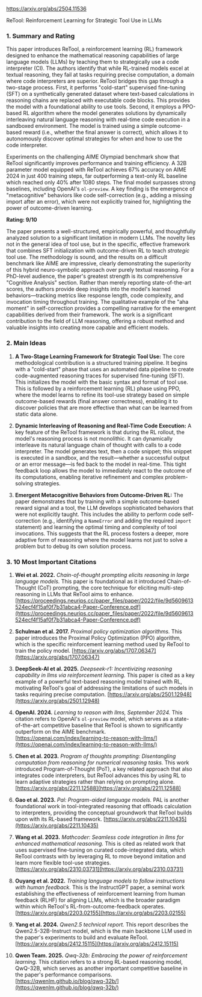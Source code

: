 https://arxiv.org/abs/2504.11536

ReTool: Reinforcement Learning for Strategic Tool Use in LLMs

### 1. Summary and Rating

This paper introduces ReTool, a reinforcement learning (RL) framework designed to enhance the mathematical reasoning capabilities of large language models (LLMs) by teaching them to strategically use a code interpreter (CI). The authors identify that while RL-trained models excel at textual reasoning, they fail at tasks requiring precise computation, a domain where code interpreters are superior. ReTool bridges this gap through a two-stage process. First, it performs "cold-start" supervised fine-tuning (SFT) on a synthetically generated dataset where text-based calculations in reasoning chains are replaced with executable code blocks. This provides the model with a foundational ability to use tools. Second, it employs a PPO-based RL algorithm where the model generates solutions by dynamically interleaving natural language reasoning with real-time code execution in a sandboxed environment. The model is trained using a simple outcome-based reward (i.e., whether the final answer is correct), which allows it to autonomously discover optimal strategies for when and how to use the code interpreter.

Experiments on the challenging AIME Olympiad benchmark show that ReTool significantly improves performance and training efficiency. A 32B parameter model equipped with ReTool achieves 67% accuracy on AIME 2024 in just 400 training steps, far outperforming a text-only RL baseline which reached only 40% after 1080 steps. The final model surpasses strong baselines, including OpenAI's `ol-preview`. A key finding is the emergence of "metacognitive" behaviors like code self-correction (e.g., adding a missing import after an error), which were not explicitly trained for, highlighting the power of outcome-driven learning.

**Rating: 9/10**

The paper presents a well-structured, empirically powerful, and thoughtfully analyzed solution to a significant limitation in modern LLMs. The novelty lies not in the general idea of tool use, but in the specific, effective framework that combines SFT initialization with outcome-driven RL to teach *strategic* tool use. The methodology is sound, and the results on a difficult benchmark like AIME are impressive, clearly demonstrating the superiority of this hybrid neuro-symbolic approach over purely textual reasoning. For a PhD-level audience, the paper's greatest strength is its comprehensive "Cognitive Analysis" section. Rather than merely reporting state-of-the-art scores, the authors provide deep insights into the model's learned behaviors—tracking metrics like response length, code complexity, and invocation timing throughout training. The qualitative example of the "aha moment" in self-correction provides a compelling narrative for the emergent capabilities derived from their framework. The work is a significant contribution to the field of LLM reasoning, offering a robust method and valuable insights into creating more capable and efficient models.

### 2. Main Ideas

1.  **A Two-Stage Learning Framework for Strategic Tool Use:** The core methodological contribution is a structured training pipeline. It begins with a "cold-start" phase that uses an automated data pipeline to create code-augmented reasoning traces for supervised fine-tuning (SFT). This initializes the model with the basic syntax and format of tool use. This is followed by a reinforcement learning (RL) phase using PPO, where the model learns to refine its tool-use strategy based on simple outcome-based rewards (final answer correctness), enabling it to discover policies that are more effective than what can be learned from static data alone.

2.  **Dynamic Interleaving of Reasoning and Real-Time Code Execution:** A key feature of the ReTool framework is that during the RL rollout, the model's reasoning process is not monolithic. It can dynamically interleave its natural language chain of thought with calls to a code interpreter. The model generates text, then a code snippet; this snippet is executed in a sandbox, and the result—whether a successful output or an error message—is fed back to the model in real-time. This tight feedback loop allows the model to immediately react to the outcome of its computations, enabling iterative refinement and complex problem-solving strategies.

3.  **Emergent Metacognitive Behaviors from Outcome-Driven RL:** The paper demonstrates that by training with a simple outcome-based reward signal and a tool, the LLM develops sophisticated behaviors that were not explicitly taught. This includes the ability to perform code self-correction (e.g., identifying a `NameError` and adding the required `import` statement) and learning the optimal timing and complexity of tool invocations. This suggests that the RL process fosters a deeper, more adaptive form of reasoning where the model learns not just to solve a problem but to debug its own solution process.

### 3. 10 Most Important Citations

1.  **Wei et al. 2022.** *Chain-of-thought prompting elicits reasoning in large language models.* This paper is foundational as it introduced Chain-of-Thought (CoT) prompting, the core technique for eliciting multi-step reasoning in LLMs that ReTool aims to enhance. [https://proceedings.neurips.cc/paper_files/paper/2022/file/9d5609613524ecf4f15af0f7b31abca4-Paper-Conference.pdf](https://proceedings.neurips.cc/paper_files/paper/2022/file/9d5609613524ecf4f15af0f7b31abca4-Paper-Conference.pdf)

2.  **Schulman et al. 2017.** *Proximal policy optimization algorithms.* This paper introduces the Proximal Policy Optimization (PPO) algorithm, which is the specific reinforcement learning method used by ReTool to train the policy model. [https://arxiv.org/abs/1707.06347](https://arxiv.org/abs/1707.06347)

3.  **DeepSeek-AI et al. 2025.** *Deepseek-r1: Incentivizing reasoning capability in llms via reinforcement learning.* This paper is cited as a key example of a powerful text-based reasoning model trained with RL, motivating ReTool's goal of addressing the limitations of such models in tasks requiring precise computation. [https://arxiv.org/abs/2501.12948](https://arxiv.org/abs/2501.12948)

4.  **OpenAI. 2024.** *Learning to reason with llms, September 2024.* This citation refers to OpenAI's `ol-preview` model, which serves as a state-of-the-art competitive baseline that ReTool is shown to significantly outperform on the AIME benchmark. [https://openai.com/index/learning-to-reason-with-llms/](https://openai.com/index/learning-to-reason-with-llms/)

5.  **Chen et al. 2023.** *Program of thoughts prompting: Disentangling computation from reasoning for numerical reasoning tasks.* This work introduced Program-of-Thought (PoT), a key related approach that also integrates code interpreters, but ReTool advances this by using RL to learn adaptive strategies rather than relying on prompting alone. [https://arxiv.org/abs/2211.12588](https://arxiv.org/abs/2211.12588)

6.  **Gao et al. 2023.** *Pal: Program-aided language models.* PAL is another foundational work in tool-integrated reasoning that offloads calculation to interpreters, providing the conceptual groundwork that ReTool builds upon with its RL-based framework. [https://arxiv.org/abs/2211.10435](https://arxiv.org/abs/2211.10435)

7.  **Wang et al. 2023.** *Mathcoder: Seamless code integration in llms for enhanced mathematical reasoning.* This is cited as related work that uses supervised fine-tuning on curated code-integrated data, which ReTool contrasts with by leveraging RL to move beyond imitation and learn more flexible tool-use strategies. [https://arxiv.org/abs/2310.03731](https://arxiv.org/abs/2310.03731)

8.  **Ouyang et al. 2022.** *Training language models to follow instructions with human feedback.* This is the InstructGPT paper, a seminal work establishing the effectiveness of reinforcement learning from human feedback (RLHF) for aligning LLMs, which is the broader paradigm within which ReTool's RL-from-outcome-feedback operates. [https://arxiv.org/abs/2203.02155](https://arxiv.org/abs/2203.02155)

9.  **Yang et al. 2024.** *Qwen2.5 technical report.* This report describes the Qwen2.5-32B-Instruct model, which is the main backbone LLM used in the paper's experiments to build and evaluate ReTool. [https://arxiv.org/abs/2412.15115](https://arxiv.org/abs/2412.15115)

10. **Qwen Team. 2025.** *Qwq-32b: Embracing the power of reinforcement learning.* This citation refers to a strong RL-based reasoning model, QwQ-32B, which serves as another important competitive baseline in the paper's performance comparisons. [https://qwenlm.github.io/blog/qwq-32b/](https://qwenlm.github.io/blog/qwq-32b/)
